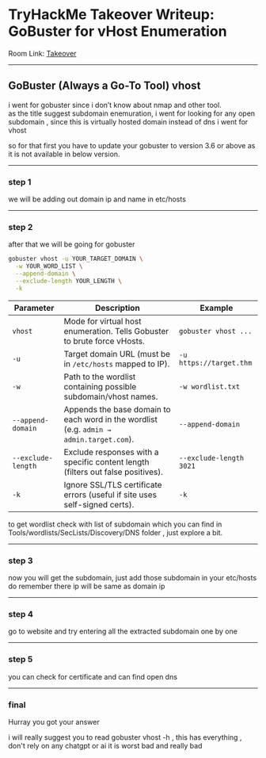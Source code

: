 # TryHackMe Takeover Writeup: GoBuster for vHost Enumeration

Room Link: [Takeover](https://tryhackme.com/room/takeover)

---

## GoBuster (Always a Go-To Tool) vhost

i went for gobuster since i don’t know about nmap and other tool.  
as the title suggest subdomain enemuration, i went for looking for any open subdomain , since this is virtually hosted domain instead of dns i went for vhost  

so for that first you have to update your gobuster to version 3.6 or above as it is not available in below version.  

---

### step 1  
we will be adding out domain ip and name in etc/hosts  

---

### step 2  
after that we will be going for gobuster 

```bash
gobuster vhost -u YOUR_TARGET_DOMAIN \
  -w YOUR_WORD_LIST \
  --append-domain \
  --exclude-length YOUR_LENGTH \
  -k
```

| Parameter          | Description                                                                             | Example                                                                |
| ------------------ | --------------------------------------------------------------------------------------- | ---------------------------------------------------------------------- |
| `vhost`            | Mode for virtual host enumeration. Tells Gobuster to brute force vHosts.                | `gobuster vhost ...`                                                   |
| `-u`               | Target domain URL (must be in `/etc/hosts` mapped to IP).                               | `-u https://target.thm`                                                 |
| `-w`               | Path to the wordlist containing possible subdomain/vhost names.                         | `-w wordlist.txt` |
| `--append-domain`  | Appends the base domain to each word in the wordlist (e.g. `admin → admin.target.com`). | `--append-domain`                                                      |
| `--exclude-length` | Exclude responses with a specific content length (filters out false positives).         | `--exclude-length 3021`                                                |
| `-k`               | Ignore SSL/TLS certificate errors (useful if site uses self-signed certs).              | `-k`                                                                   |



to get wordlist check with list of subdomain which you can find in Tools/wordlists/SecLists/Discovery/DNS  folder , just explore a bit.  

---

### step 3  
now you will get the subdomain, just add those subdomain in your etc/hosts do remember there ip will be same as domain ip  

---

### step 4  
go to website and try entering all the extracted subdomain one by one  

---

### step 5  
you can check for certificate and can find open dns  

---

### final  
Hurray you got your answer  

i will really suggest you to read gobuster vhost -h , this has everything , don't rely on any chatgpt or ai it is worst bad and really bad
